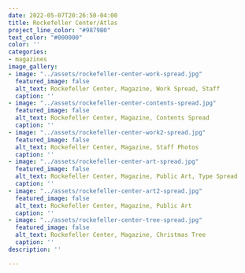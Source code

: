 ```yaml
---
date: 2022-05-07T20:26:50-04:00
title: Rockefeller Center/Atlas
project_line_color: "#9879B0"
text_color: "#000000"
color: ''
categories:
- magazines
image_gallery:
- image: "../assets/rockefeller-center-work-spread.jpg"
  featured_image: false
  alt_text: Rockefeller Center, Magazine, Work Spread, Staff
  caption: ''
- image: "../assets/rockefeller-center-contents-spread.jpg"
  featured_image: false
  alt_text: Rockefeller Center, Magazine, Contents Spread
  caption: ''
- image: "../assets/rockefeller-center-work2-spread.jpg"
  featured_image: false
  alt_text: Rockefeller Center, Magazine, Staff Photos
  caption: ''
- image: "../assets/rockefeller-center-art-spread.jpg"
  featured_image: false
  alt_text: Rockefeller Center, Magazine, Public Art, Type Spread
  caption: ''
- image: "../assets/rockefeller-center-art2-spread.jpg"
  featured_image: false
  alt_text: Rockefeller Center, Magazine, Public Art
  caption: ''
- image: "../assets/rockefeller-center-tree-spread.jpg"
  featured_image: false
  alt_text: Rockefeller Center, Magazine, Christmas Tree
  caption: ''
description: ''

---
```

